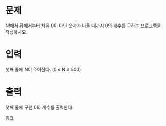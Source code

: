 # 문제
N!에서 뒤에서부터 처음 0이 아닌 숫자가 나올 때까지 0의 개수를 구하는 프로그램을 작성하시오.

# 입력
첫째 줄에 N이 주어진다. (0 ≤ N ≤ 500)

# 출력
첫째 줄에 구한 0의 개수를 출력한다.

[링크](https://www.acmicpc.net/problem/1676)
